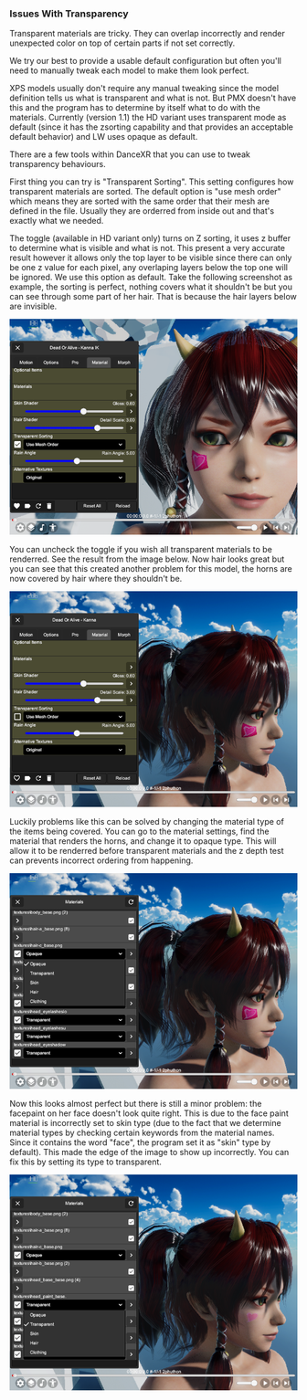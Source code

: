 ### Issues With Transparency

Transparent materials are tricky. They can overlap incorrectly and render unexpected color on top of certain parts if not set correctly. 

We try our best to provide a usable default configuration but often you'll need to manually tweak each model to make them look perfect.

XPS models usually don't require any manual tweaking since the model definition tells us what is transparent and what is not. But PMX doesn't have this and the program has to determine by itself what to do with the materials. Currently (version 1.1) the HD variant uses transparent mode as default (since it has the zsorting capability and that provides an acceptable default behavior) and LW uses opaque as default. 

There are a few tools within DanceXR that you can use to tweak transparency behaviours.

First thing you can try is "Transparent Sorting". This setting configures how transparent materials are sorted. The default option is "use mesh order" which means they are sorted with the same order that their mesh are defined in the file. Usually they are orderred from inside out and that's exactly what we needed.  

The toggle (available in HD variant only) turns on Z sorting, it uses z buffer to determine what is visible and what is not. This present a very accurate result however it allows only the top layer to be visible since there can only be one z value for each pixel, any overlaping layers below the top one will be ignored. We use this option as default. Take the following screenshot as example, the sorting is perfect, nothing covers what it shouldn't be but you can see through some part of her hair. That is because the hair layers below are invisible.  

![Z Sorting On](/pages/zsorting_on.png)

You can uncheck the toggle if you wish all transparent materials to be renderred. See the result from the image below. Now hair looks great but you can see that this created another problem for this model, the horns are now covered by hair where they shouldn't be. 

![Z Sorting Off](/pages/zsorting_off.png)

Luckily problems like this can be solved by changing the material type of the items being covered. You can go to the material settings, find the material that renders the horns, and change it to opaque type. This will allow it to be renderred before transparent materials and the z depth test can prevents incorrect ordering from happening.  

![Set Opaque Type](/pages/type_opaque.png)

Now this looks almost perfect but there is still a minor problem: the facepaint on her face doesn't look quite right. This is due to the face paint material is incorrectly set to skin type (due to the fact that we determine material types by checking certain keywords from the material names. Since it contains the word "face", the program set it as "skin" type by default). This made the edge of the image to show up incorrectly. You can fix this by setting its type to transparent.

![Set Transparent Type](/pages/type_transparent.png)
